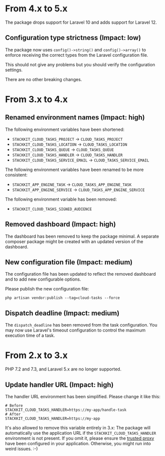 # From 4.x to 5.x

The package drops support for Laravel 10 and adds support for Laravel 12.

## Configuration type strictness (Impact: low)

The package now uses `config()->string()` and `config()->array()` to enforce receiving the correct types from the Laravel configuration file.

This should not give any problems but you should verify the configuration settings.

There are no other breaking changes.

# From 3.x to 4.x

## Renamed environment names (Impact: high)

The following environment variables have been shortened:
- `STACKKIT_CLOUD_TASKS_PROJECT` → `CLOUD_TASKS_PROJECT`
- `STACKKIT_CLOUD_TASKS_LOCATION` → `CLOUD_TASKS_LOCATION`
- `STACKKIT_CLOUD_TASKS_QUEUE` → `CLOUD_TASKS_QUEUE`
- `STACKKIT_CLOUD_TASKS_HANDLER` → `CLOUD_TASKS_HANDLER`
- `STACKKIT_CLOUD_TASKS_SERVICE_EMAIL` → `CLOUD_TASKS_SERVICE_EMAIL`

The following environment variables have been renamed to be more consistent:

- `STACKKIT_APP_ENGINE_TASK` → `CLOUD_TASKS_APP_ENGINE_TASK`
- `STACKKIT_APP_ENGINE_SERVICE` → `CLOUD_TASKS_APP_ENGINE_SERVICE`

The following environment variable has been removed:
- `STACKKIT_CLOUD_TASKS_SIGNED_AUDIENCE`

## Removed dashboard (Impact: high)

The dashboard has been removed to keep the package minimal. A separate composer package might be created with an updated version of the dashboard.

## New configuration file (Impact: medium)

The configuration file has been updated to reflect the removed dashboard and to add new configurable options.

Please publish the new configuration file:

```shell
php artisan vendor:publish --tag=cloud-tasks --force
```

## Dispatch deadline (Impact: medium)

The `dispatch_deadline` has been removed from the task configuration. You may now use Laravel's timeout configuration to control the maximum execution time of a task.


# From 2.x to 3.x

PHP 7.2 and 7.3, and Laravel 5.x are no longer supported.

## Update handler URL (Impact: high)

The handler URL environment has been simplified. Please change it like this:

```dotenv
# Before
STACKKIT_CLOUD_TASKS_HANDLER=https://my-app/handle-task
# After
STACKKIT_CLOUD_TASKS_HANDLER=https://my-app
```

It's also allowed to remove this variable entirely in 3.x: The package will automatically use the application URL if the `STACKKIT_CLOUD_TASKS_HANDLER`
environment is not present. If you omit it, please ensure the [trusted proxy](https://laravel.com/docs/9.x/requests#configuring-trusted-proxies) have been configured
in your application. Otherwise, you might run into weird issues. :-)

